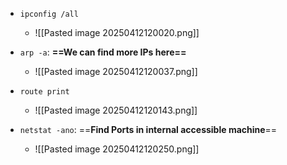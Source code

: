 - `ipconfig /all`
	- ![[Pasted image 20250412120020.png]]
- `arp -a`: **==We can find more IPs here==**
	- ![[Pasted image 20250412120037.png]]


- `route print`
	- ![[Pasted image 20250412120143.png]]

- `netstat -ano`: ==**Find Ports in internal accessible machine**==
	- ![[Pasted image 20250412120250.png]]
